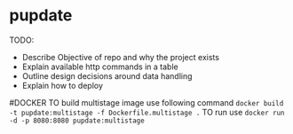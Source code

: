 # pupdate
TODO:
- Describe Objective of repo and why the project exists
- Explain available http commands in a table
- Outline design decisions around data handling
- Explain how to deploy

#DOCKER
TO build multistage image use following command
`docker build -t pupdate:multistage -f Dockerfile.multistage .`
TO run use
`docker run -d -p 8080:8080 pupdate:multistage`